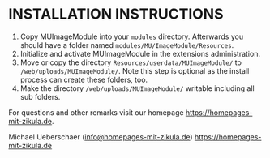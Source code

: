# INSTALLATION INSTRUCTIONS

1. Copy MUImageModule into your `modules` directory. Afterwards you should have a folder named `modules/MU/ImageModule/Resources`.
2. Initialize and activate MUImageModule in the extensions administration.
3. Move or copy the directory `Resources/userdata/MUImageModule/` to `/web/uploads/MUImageModule/`.
   Note this step is optional as the install process can create these folders, too.
4. Make the directory `/web/uploads/MUImageModule/` writable including all sub folders.

For questions and other remarks visit our homepage https://homepages-mit-zikula.de.

Michael Ueberschaer (info@homepages-mit-zikula.de)
https://homepages-mit-zikula.de
